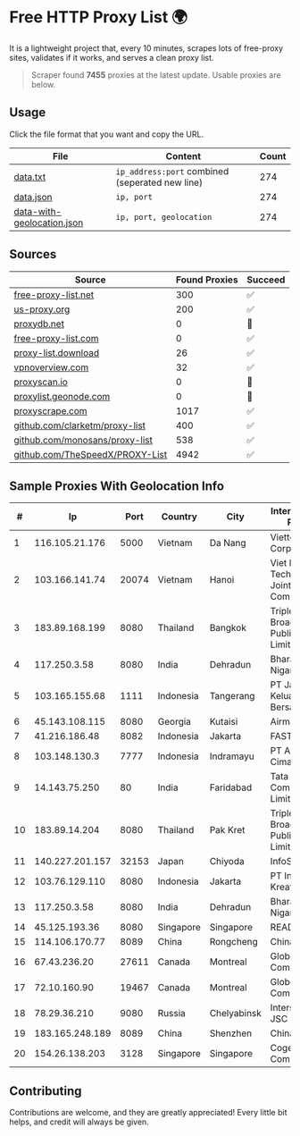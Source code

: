 
# Free HTTP Proxy List 🌍

It is a lightweight project that, every 10 minutes, scrapes lots of free-proxy sites, validates if it works, and serves a clean proxy list.


> Scraper found **7455** proxies at the latest update. Usable proxies are below.

## Usage

Click the file format that you want and copy the URL.


|File|Content|Count|
|----|-------|-----|
|[data.txt](https://raw.githubusercontent.com/themiralay/Proxy-List-World/master/data.txt)|`ip_address:port` combined (seperated new line)|274|
|[data.json](https://raw.githubusercontent.com/themiralay/Proxy-List-World/master/data.json)|`ip, port`|274|
|[data-with-geolocation.json](https://raw.githubusercontent.com/themiralay/Proxy-List-World/master/data-with-geolocation.json)|`ip, port, geolocation`|274|

## Sources

|Source|Found Proxies|Succeed|
|------|-------------|-------|
|[free-proxy-list.net](https://free-proxy-list.net)|300|✅|
|[us-proxy.org](https://www.us-proxy.org)|200|✅|
|[proxydb.net](http://proxydb.net)|0|🚫|
|[free-proxy-list.com](https://free-proxy-list.com/?page=&port=&type%5B%5D=http&type%5B%5D=https&up_time=0&search=Search)|0|✅|
|[proxy-list.download](https://www.proxy-list.download/HTTP)|26|✅|
|[vpnoverview.com](https://vpnoverview.com/privacy/anonymous-browsing/free-proxy-servers)|32|✅|
|[proxyscan.io](https://www.proxyscan.io)|0|🚫|
|[proxylist.geonode.com](https://proxylist.geonode.com/api/proxy-list?limit=300&page=1&sort_by=lastChecked&sort_type=desc&protocols=http,https)|0|🚫|
|[proxyscrape.com](https://api.proxyscrape.com/v2/?request=displayproxies&protocol=http&timeout=10000&country=all&ssl=all&anonymity=all)|1017|✅|
|[github.com/clarketm/proxy-list](https://raw.githubusercontent.com/clarketm/proxy-list/master/proxy-list-raw.txt)|400|✅|
|[github.com/monosans/proxy-list](https://raw.githubusercontent.com/monosans/proxy-list/main/proxies/http.txt)|538|✅|
|[github.com/TheSpeedX/PROXY-List](https://raw.githubusercontent.com/TheSpeedX/PROXY-List/master/http.txt)|4942|✅|


## Sample Proxies With Geolocation Info

|#|Ip|Port|Country|City|Internet Service Provider|
|-|--|----|-------|----|-------------------------|
|1|116.105.21.176|5000|Vietnam|Da Nang|Viettel Corporation|
|2|103.166.141.74|20074|Vietnam|Hanoi|Viet NAM Cloud Technology Joint Stock Company|
|3|183.89.168.199|8080|Thailand|Bangkok|Triple T Broadband Public Company Limited|
|4|117.250.3.58|8080|India|Dehradun|Bharat Sanchar Nigam Ltd|
|5|103.165.155.68|1111|Indonesia|Tangerang|PT Jaringan Keluarga Bersama|
|6|45.143.108.115|8080|Georgia|Kutaisi|Airmax LLC|
|7|41.216.186.48|8082|Indonesia|Jakarta|FASTHOSTING|
|8|103.148.130.3|7777|Indonesia|Indramayu|PT Anugerah Cimanuk Raya|
|9|14.143.75.250|80|India|Faridabad|Tata Communications Limited|
|10|183.89.14.204|8080|Thailand|Pak Kret|Triple T Broadband Public Company Limited|
|11|140.227.201.157|32153|Japan|Chiyoda|InfoSphere|
|12|103.76.129.110|8080|Indonesia|Jakarta|PT Industri Kreatif Digital|
|13|117.250.3.58|8080|India|Dehradun|Bharat Sanchar Nigam Ltd|
|14|45.125.193.36|8080|Singapore|Singapore|READYSERVER|
|15|114.106.170.77|8089|China|Rongcheng|Chinanet|
|16|67.43.236.20|27611|Canada|Montreal|GloboTech Communications|
|17|72.10.160.90|19467|Canada|Montreal|GloboTech Communications|
|18|78.29.36.210|9080|Russia|Chelyabinsk|Intersvyaz-2 JSC|
|19|183.165.248.189|8089|China|Shenzhen|Chinanet|
|20|154.26.138.203|3128|Singapore|Singapore|Cogent Communications|



## Contributing

Contributions are welcome, and they are greatly appreciated! Every
little bit helps, and credit will always be given.

